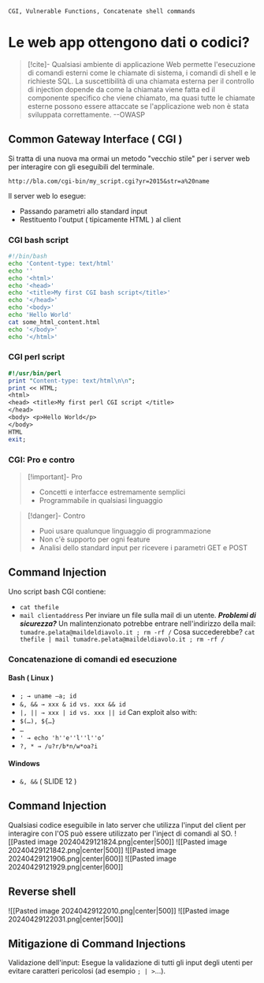 	CGI, Vulnerable Functions, Concatenate shell commands
# Le web app ottengono dati o codici?
>[!cite]- Qualsiasi ambiente di applicazione Web permette l'esecuzione di comandi esterni come le chiamate di sistema, i comandi di shell e le richieste SQL. La suscettibilità di una chiamata esterna per il controllo di injection dopende da come la chiamata viene fatta ed il componente specifico che viene chiamato, ma quasi tutte le chiamate esterne possono essere attaccate se l'applicazione web non è stata sviluppata correttamente. --OWASP

## Common Gateway Interface ( CGI )
Si tratta di una nuova ma ormai un metodo "vecchio stile" per i server web per interagire con gli eseguibili del terminale.
```Web
http://bla.com/cgi-bin/my_script.cgi?yr=2015&str=a%20name
```
Il server web lo esegue:
- Passando parametri allo standard input
- Restituento l'output ( tipicamente HTML ) al client
### CGI bash script
```Bash
#!/bin/bash
echo 'Content-type: text/html'
echo ''
echo '<html>'
echo '<head>'
echo '<title>My first CGI bash script</title>'
echo '</head>'
echo '<body>'
echo 'Hello World'
cat some_html_content.html
echo '</body>'
echo '</html>'
```
### CGI perl script
```perl
#!/usr/bin/perl
print "Content-type: text/html\n\n";
print << HTML;
<html>
<head> <title>My first perl CGI script </title>
</head>
<body> <p>Hello World</p>
</body>
HTML
exit;
```
### CGI: Pro e contro
>[!important]- Pro
>- Concetti e interfacce estremamente semplici
>- Programmabile in qualsiasi linguaggio

>[!danger]- Contro
>- Puoi usare qualunque linguaggio di programmazione
>- Non c'è supporto per ogni feature
>- Analisi dello standard input per ricevere i parametri GET e POST

## Command Injection
Uno script bash CGI contiene:
- `cat thefile`
- `mail clientaddress`
Per inviare un file sulla mail di un utente.
***Problemi di sicurezza?***
Un malintenzionato potrebbe entrare nell'indirizzo della mail:
`tumadre.pelata@maildeldiavolo.it ; rm -rf /`
Cosa succederebbe?
`cat thefile | mail tumadre.pelata@maildeldiavolo.it ; rm -rf / `
### Concatenazione di comandi ed esecuzione
#### Bash ( Linux )
- `; → uname –a; id`
- `&, && → xxx & id vs. xxx && id`
- `|, || → xxx | id vs. xxx || id`
Can exploit also with:
-  `$(…), ${…}` 
-  `…`
-  `' → echo 'h''e''l''l''o’`
-  `?, * → /u?r/b*n/w*oa?i`
#### Windows
- `&, &&`
( SLIDE 12 )
## Command Injection
Qualsiasi codice eseguibile in lato server che utilizza l'input del client per interagire con l'OS può essere utilizzato per l'inject di comandi al SO.
![[Pasted image 20240429121824.png|center|500]]
![[Pasted image 20240429121842.png|center|500]]
![[Pasted image 20240429121906.png|center|600]]
![[Pasted image 20240429121929.png|center|600]]
## Reverse shell
![[Pasted image 20240429122010.png|center|500]]
![[Pasted image 20240429122031.png|center|500]]
## Mitigazione di Command Injections
Validazione dell'input: Esegue la validazione di tutti gli input degli utenti per evitare caratteri pericolosi (ad esempio `; | >`...).